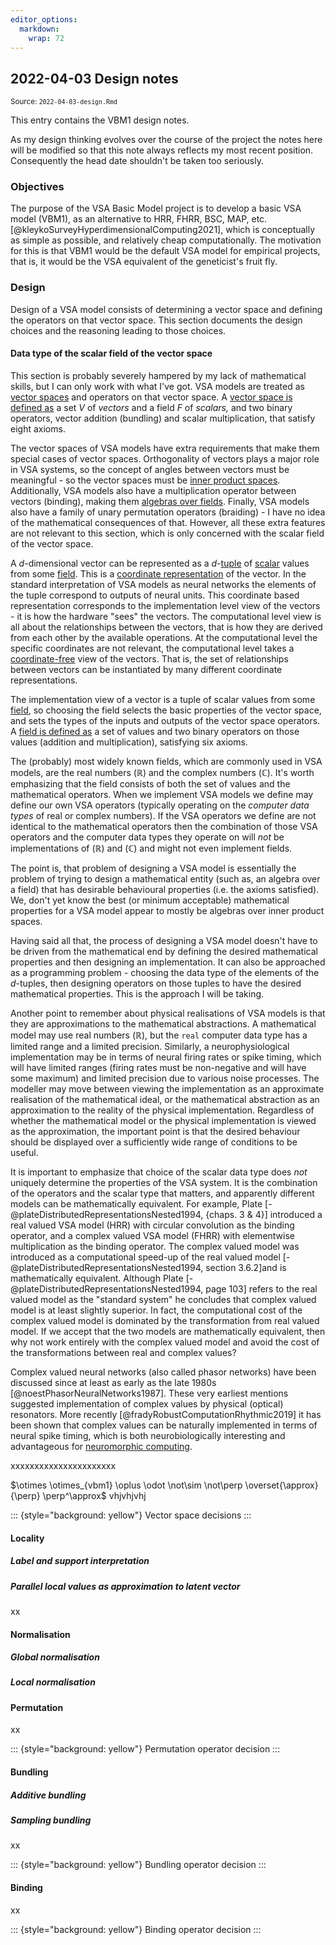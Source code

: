```yaml
---
editor_options: 
  markdown: 
    wrap: 72
---
```


<!--- Timestamp to trigger book rebuilds: 2022-04-13 12:13:12 --->



## 2022-04-03 Design notes

<small>Source: <code>2022-04-03-design.Rmd</code></small>

This entry contains the VBM1 design notes.

As my design thinking evolves over the course of the project the notes
here will be modified so that this note always reflects my most recent
position. Consequently the head date shouldn't be taken too seriously.

### Objectives

The purpose of the VSA Basic Model project is to develop a basic VSA
model (VBM1), as an alternative to HRR, FHRR, BSC, MAP, etc.
[@kleykoSurveyHyperdimensionalComputing2021], which is conceptually as
simple as possible, and relatively cheap computationally. The motivation
for this is that VBM1 would be the default VSA model for empirical
projects, that is, it would be the VSA equivalent of the geneticist's
fruit fly.

### Design

Design of a VSA model consists of determining a vector space and
defining the operators on that vector space. This section documents the
design choices and the reasoning leading to those choices.

#### Data type of the scalar field of the vector space

This section is probably severely hampered by my lack of mathematical
skills, but I can only work with what I've got. VSA models are treated
as [vector spaces](https://en.wikipedia.org/wiki/Vector_space) and
operators on that vector space. A [vector space is defined
as](https://en.wikipedia.org/wiki/Vector_space#Notation_and_definition)
a set $V$ of *vectors* and a field $F$ of *scalars,* and two binary
operators, vector addition (bundling) and scalar multiplication, that
satisfy eight axioms.

The vector spaces of VSA models have extra requirements that make them
special cases of vector spaces. Orthogonality of vectors plays a major
role in VSA systems, so the concept of angles between vectors must be
meaningful - so the vector spaces must be [inner product
spaces](https://en.wikipedia.org/wiki/Vector_space#Normed_vector_spaces_and_inner_product_spaces).
Additionally, VSA models also have a multiplication operator between
vectors (binding), making them [algebras over
fields](https://en.wikipedia.org/wiki/Vector_space#Algebras_over_fields).
Finally, VSA models also have a family of unary permutation operators
(braiding) - I have no idea of the mathematical consequences of that.
However, all these extra features are not relevant to this section,
which is only concerned with the scalar field of the vector space.

A $d$-dimensional vector can be represented as a
$d$-[tuple](https://en.wikipedia.org/wiki/Tuple) of
[scalar](https://en.wikipedia.org/wiki/Scalar_(mathematics)) values from
some [field](https://en.wikipedia.org/wiki/Field_(mathematics)). This is
a [coordinate
representation](https://en.wikipedia.org/wiki/Vector_space#Basis_and_dimension)
of the vector. In the standard interpretation of VSA models as neural
networks the elements of the tuple correspond to outputs of neural
units. This coordinate based representation corresponds to the
implementation level view of the vectors - it is how the hardware "sees"
the vectors. The computational level view is all about the relationships
between the vectors, that is how they are derived from each other by the
available operations. At the computational level the specific
coordinates are not relevant, the computational level takes a
[coordinate-free](https://en.wikipedia.org/wiki/Coordinate-free) view of
the vectors. That is, the set of relationships between vectors can be
instantiated by many different coordinate representations.

The implementation view of a vector is a tuple of scalar values from
some [field](https://en.wikipedia.org/wiki/Field_(mathematics)), so
choosing the field selects the basic properties of the vector space, and
sets the types of the inputs and outputs of the vector space operators.
A [field is defined
as](https://en.wikipedia.org/wiki/Field_(mathematics)#Definition) a set
of values and two binary operators on those values (addition and
multiplication), satisfying six axioms.

The (probably) most widely known fields, which are commonly used in VSA
models, are the real numbers ($\mathbb{R}$) and the complex numbers
($\mathbb{C}$). It's worth emphasizing that the field consists of both
the set of values and the mathematical operators. When we implement VSA
models we define may define our own VSA operators (typically operating
on the *computer data types* of real or complex numbers). If the VSA
operators we define are not identical to the mathematical operators then
the combination of those VSA operators and the computer data types they
operate on will *not* be implementations of ($\mathbb{R}$) and
($\mathbb{C}$) and might not even implement fields.

The point is, that problem of designing a VSA model is essentially the
problem of trying to design a mathematical entity (such as, an algebra
over a field) that has desirable behavioural properties (i.e. the axioms
satisfied). We, don't yet know the best (or minimum acceptable)
mathematical properties for a VSA model appear to mostly be algebras
over inner product spaces.

Having said all that, the process of designing a VSA model doesn't have
to be driven from the mathematical end by defining the desired
mathematical properties and then designing an implementation. It can
also be approached as a programming problem - choosing the data type of
the elements of the $d$-tuples, then designing operators on those tuples
to have the desired mathematical properties. This is the approach I will
be taking.

Another point to remember about physical realisations of VSA models is
that they are approximations to the mathematical abstractions. A
mathematical model may use real numbers ($\mathbb{R}$), but the `real`
computer data type has a limited range and a limited precision.
Similarly, a neurophysiological implementation may be in terms of neural
firing rates or spike timing, which will have limited ranges (firing
rates must be non-negative and will have some maximum) and limited
precision due to various noise processes. The modeller may move between
viewing the implementation as an approximate realisation of the
mathematical ideal, or the mathematical abstraction as an approximation
to the reality of the physical implementation. Regardless of whether the
mathematical model or the physical implementation is viewed as the
approximation, the important point is that the desired behaviour should
be displayed over a sufficiently wide range of conditions to be useful.

It is important to emphasize that choice of the scalar data type does
*not* uniquely determine the properties of the VSA system. It is the
combination of the operators and the scalar type that matters, and
apparently different models can be mathematically equivalent. For
example, Plate [-@plateDistributedRepresentationsNested1994, {chaps. 3 &
4}] introduced a real valued VSA model (HRR) with circular convolution
as the binding operator, and a complex valued VSA model (FHRR) with
elementwise multiplication as the binding operator. The complex valued
model was introduced as a computational speed-up of the real valued
model [-@plateDistributedRepresentationsNested1994, section 3.6.2]and is
mathematically equivalent. Although Plate
[-@plateDistributedRepresentationsNested1994, page 103] refers to the
real valued model as the "standard system" he concludes that complex
valued model is at least slightly superior. In fact, the computational
cost of the complex valued model is dominated by the transformation from
real valued model. If we accept that the two models are mathematically
equivalent, then why not work entirely with the complex valued model and
avoid the cost of the transformations between real and complex values?

Complex valued neural networks (also called phasor networks) have been
discussed since at least as early as the late 1980s
[@noestPhasorNeuralNetworks1987]. These very earliest mentions suggested
implementation of complex values by physical (optical) resonators. More
recently [@fradyRobustComputationRhythmic2019] it has been shown that
complex values can be naturally implemented in terms of neural spike
timing, which is both neurobiologically interesting and advantageous for
[neuromorphic
computing](https://en.wikipedia.org/wiki/Neuromorphic_engineering).

xxxxxxxxxxxxxxxxxxxxxx

$\otimes \otimes_{vbm1} \oplus \odot \not\sim \not\perp \overset{\approx}{\perp} \perp^\approx$
vhjvhjvhj

::: {style="background: yellow"}
Vector space decisions
:::

#### Locality

##### Label and support interpretation

##### Parallel local values as approximation to latent vector

xx

#### Normalisation

##### Global normalisation

##### Local normalisation

##### 

#### Permutation

xx

::: {style="background: yellow"}
Permutation operator decision
:::

#### Bundling

##### Additive bundling

##### Sampling bundling

xx

::: {style="background: yellow"}
Bundling operator decision
:::

#### Binding

xx

::: {style="background: yellow"}
Binding operator decision
:::

#### 
